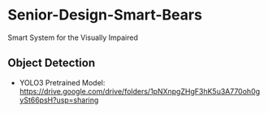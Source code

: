 # Senior-Design-Smart-Bears
Smart System for the Visually Impaired

## Object Detection
- YOLO3 Pretrained Model: https://drive.google.com/drive/folders/1pNXnpgZHgF3hK5u3A770oh0gySt66psH?usp=sharing
